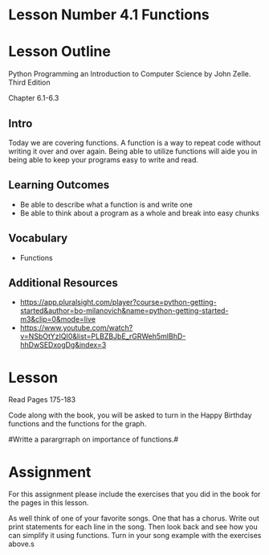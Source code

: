 # Lesson Number 4.1 Functions

# Lesson Outline #

Python Programming an Introduction to Computer Science by John Zelle. Third Edition

Chapter 6.1-6.3

## Intro ##

Today we are covering functions. A function is a way to repeat code without writing it over and over again. Being able to utilize functions will aide you in being able to keep your programs easy to write and read.

## Learning Outcomes ##

- Be able to describe what a function is and write one
- Be able to think about a program as a whole and break into easy chunks

## Vocabulary ##

- Functions

## Additional Resources ##

- https://app.pluralsight.com/player?course=python-getting-started&author=bo-milanovich&name=python-getting-started-m3&clip=0&mode=live
- https://www.youtube.com/watch?v=NSbOtYzIQI0&list=PLBZBJbE_rGRWeh5mIBhD-hhDwSEDxogDg&index=3

# Lesson #

Read Pages 175-183

Code along with the book, you will be asked to turn in the Happy Birthday functions and the functions for the graph.

#Writte a parargrraph on importance of functions.#



# Assignment #

For this assignment please include the exercises that you did in the book for the pages in this lesson.

As well think of one of your favorite songs. One that has a chorus. Write out print statements for each line in the song. Then look back and see how you can simplify it using functions. Turn in your song example with the exercises above.s



